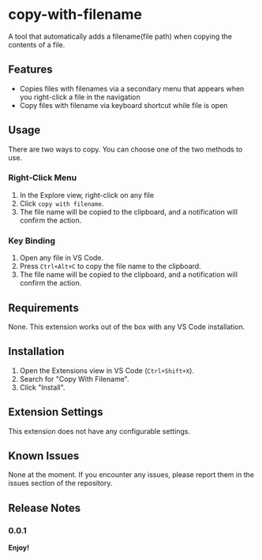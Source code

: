 # copy-with-filename
A tool that automatically adds a filename(file path) when copying the contents of a file.

## Features

- Copies files with filenames via a secondary menu that appears when you right-click a file in the navigation
- Copy files with filename via keyboard shortcut while file is open

## Usage

There are two ways to copy.
You can choose one of the two methods to use.

### Right-Click Menu

1. In the Explore view, right-click on any file
2. Click `copy with filename`.
3. The file name will be copied to the clipboard, and a notification will confirm the action.

### Key Binding

1. Open any file in VS Code.
2. Press `Ctrl+Alt+C` to copy the file name to the clipboard.
3. The file name will be copied to the clipboard, and a notification will confirm the action.

## Requirements

None. This extension works out of the box with any VS Code installation.

## Installation

1. Open the Extensions view in VS Code (`Ctrl+Shift+X`).
2. Search for "Copy With Filename".
3. Click "Install".

## Extension Settings

This extension does not have any configurable settings.

## Known Issues

None at the moment. If you encounter any issues, please report them in the issues section of the repository.

## Release Notes

### 0.0.1

**Enjoy!**
